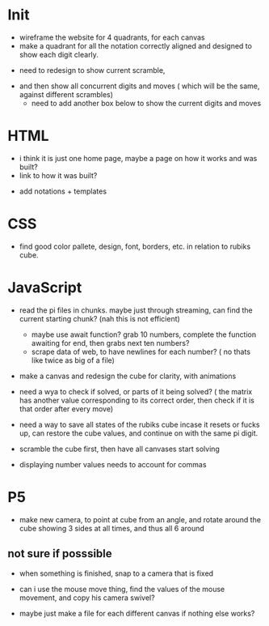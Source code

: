 # Init
+ wireframe the website for 4 quadrants, for each canvas
+ make a quadrant for all the notation correctly aligned and designed to show each digit clearly. 
- need to redesign to show current scramble, 
+ and then show all concurrent digits and moves ( which will be the same, against different scrambles)
    + need to add another box below to show the current digits and moves

# HTML
- i think it is just one home page, maybe a page on how it works and was built?
- link to how it was built?
+ add notations + templates

# CSS
- find good color pallete, design, font, borders, etc. in relation to rubiks cube. 


# JavaScript
- read the pi files in chunks. maybe just through streaming, can find the current starting chunk? (nah this is not efficient) 
    - maybe use await function? grab 10 numbers, complete the function awaiting for end, then grabs next ten numbers?
    - scrape data of web, to have newlines for each number? ( no thats like twice as big of a file)
- make a canvas and redesign the cube for clarity, with animations
- need a wya to check if solved, or parts of it being solved? 
( the matrix has another value corresponding to its correct order, then check if it is that order after every move)
- need a way to save all states of the rubiks cube incase it resets or fucks up, can restore the cube values, and continue on with the same pi digit. 
- scramble the cube first, then have all canvases start solving

- displaying number values needs to account for commas


# P5 
+ make new camera, to point at cube from an angle, and rotate around the cube showing 3 sides at all times, and thus all 6 around
## not sure if posssible
- when something is finished, snap to a camera that is fixed

- can i use the mouse move thing, find the values of the mouse movement, and copy his camera swivel?

- maybe just make a file for each different canvas if nothing else works?